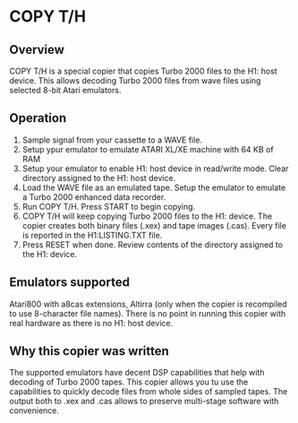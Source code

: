 # COPY T/H
## Overview
COPY T/H is a special copier that copies Turbo 2000 files to the H1: host device. This allows decoding Turbo 2000 files from wave files using selected 8-bit Atari emulators.
## Operation
1. Sample signal from your cassette to a WAVE file.
1. Setup ypur emulator to emulate ATARI XL/XE machine with 64 KB of RAM
1. Setup your emulator to enable H1: host device in read/write mode. Clear directory assigned to the H1: host device.
1. Load the WAVE file as an emulated tape. Setup the emulator to emulate a Turbo 2000 enhanced data recorder.
1. Run COPY T/H. Press START to begin copying.
1. COPY T/H will keep copying Turbo 2000 files to the H1: device. The copier creates both binary files (.xex) and tape images (.cas). Every file is reported in the H1:LISTING.TXT file.
1. Press RESET when done. Review contents of the directory assigned to the H1: device.
## Emulators supported
Atari800 with a8cas extensions, Altirra (only when the copier is recompiled to use 8-character file names). There is no point in running this copier with real hardware as there is no H1: host device.
## Why this copier was written
The supported emulators have decent DSP capabilities that help with decoding of Turbo 2000 tapes. This copier allows you tu use the capabilities to quickly decode files from whole sides of sampled tapes. The output both to .xex and .cas allows to preserve multi-stage software with convenience.




 
